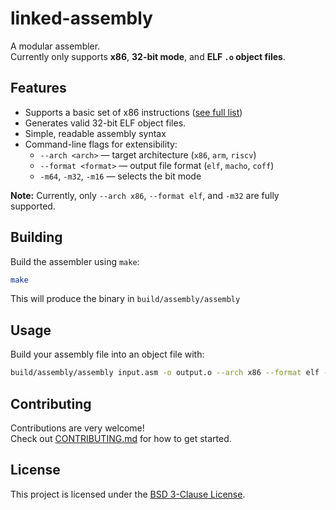 # linked-assembly

A modular assembler.  
Currently only supports **x86**, **32-bit mode**, and **ELF `.o` object files**.

## Features

- Supports a basic set of x86 instructions ([see full list](SUPPORTED_INSTRUCTIONS.md))
- Generates valid 32-bit ELF object files.
- Simple, readable assembly syntax
- Command-line flags for extensibility:
  - `--arch <arch>` — target architecture (`x86`, `arm`, `riscv`)
  - `--format <format>` — output file format (`elf`, `macho`, `coff`)
  - `-m64`, `-m32`, `-m16` — selects the bit mode

**Note:** Currently, only `--arch x86`, `--format elf`, and `-m32` are fully supported.

## Building

Build the assembler using `make`:

```bash
make
```
This will produce the binary in `build/assembly/assembly`

## Usage

Build your assembly file into an object file with:

```bash
build/assembly/assembly input.asm -o output.o --arch x86 --format elf -m32
```

## Contributing

Contributions are very welcome!  
Check out [CONTRIBUTING.md](CONTRIBUTING.md) for how to get started.

## License

This project is licensed under the [BSD 3-Clause License](LICENSE).